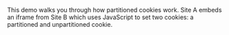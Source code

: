 This demo walks you through how partitioned cookies work. Site A embeds an iframe from Site B which uses
JavaScript to set two cookies: a partitioned and unpartitioned cookie.

